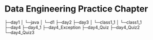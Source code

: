 # Data Engineering Practice Chapter


├─day1
│  └─java
│      └─d1
├─day2
├─day3
│  └─class1_1
│      └─class1_1
├─day4
├─day4_1
├─day4_Exception
├─day4_Quiz
├─day4_Quiz2
└─day4_Quiz3
